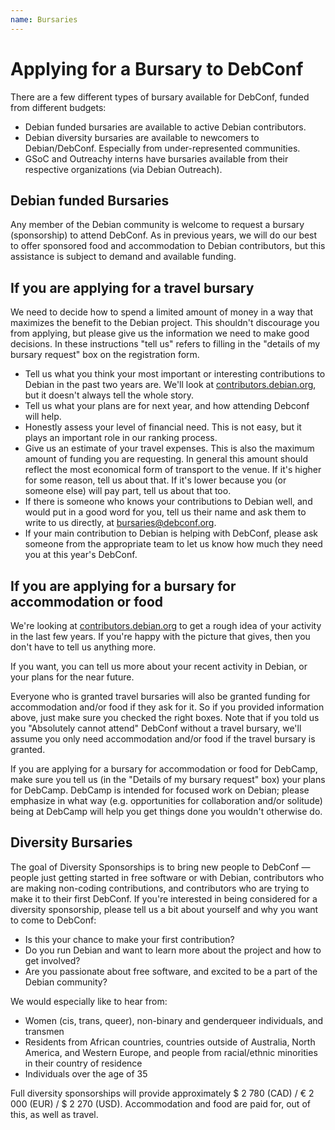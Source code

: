 ```yaml
---
name: Bursaries
---
```

Applying for a Bursary to DebConf
=================================

There are a few different types of bursary available for DebConf, funded from
different budgets:

* Debian funded bursaries are available to active Debian contributors.
* Debian diversity bursaries are available to newcomers to Debian/DebConf.
  Especially from under-represented communities.
* GSoC and Outreachy interns have bursaries available from their respective
  organizations (via Debian Outreach).

Debian funded Bursaries
-----------------------

Any member of the Debian community is welcome to request a bursary (sponsorship)
to attend DebConf. As in previous years, we will do our best to offer sponsored
food and accommodation to Debian contributors, but this assistance is subject to
demand and available funding.

If you are applying for a travel bursary
----------------------------------------

We need to decide how to spend a limited amount of money in a way that maximizes
the benefit to the Debian project. This shouldn't discourage you from applying,
but please give us the information we need to make good decisions. In these
instructions "tell us" refers to filling in the "details of my bursary request"
box on the registration form.

* Tell us what you think your most important or interesting contributions to
  Debian in the past two years are. We'll look at [contributors.debian.org](https://contributors.debian.org),
  but it doesn't always tell the whole story.
* Tell us what your plans are for next year, and how attending Debconf will
  help.
* Honestly assess your level of financial need. This is not easy, but it plays
  an important role in our ranking process.
* Give us an estimate of your travel expenses. This is also the maximum amount
  of funding you are requesting. In general this amount should reflect the most
  economical form of transport to the venue. If it's higher for some reason,
  tell us about that. If it's lower because you (or someone else) will pay part,
  tell us about that too.
* If there is someone who knows your contributions to Debian well, and would put
  in a good word for you, tell us their name and ask them to write to us
  directly, at [bursaries@debconf.org](mailto:bursaries@debconf.org).
* If your main contribution to Debian is helping with DebConf, please ask
  someone from the appropriate team to let us know how much they need you at
  this year's DebConf.

If you are applying for a bursary for accommodation or food
-----------------------------------------------------------

We're looking at [contributors.debian.org](https://contributors.debian.org) to
get a rough idea of your activity in the last few years. If you're happy with
the picture that gives, then you don't have to tell us anything more.

If you want, you can tell us more about your recent activity in Debian, or your
plans for the near future.

Everyone who is granted travel bursaries will also be granted funding for
accommodation and/or food if they ask for it. So if you provided information
above, just make sure you checked the right boxes. Note that if you told us you
"Absolutely cannot attend" DebConf without a travel bursary, we'll assume you
only need accommodation and/or food if the travel bursary is granted.

If you are applying for a bursary for accommodation or food for DebCamp, make
sure you tell us (in the "Details of my bursary request" box) your plans for
DebCamp. DebCamp is intended for focused work on Debian; please emphasize in
what way (e.g. opportunities for collaboration and/or solitude) being at DebCamp
will help you get things done you wouldn't otherwise do.

Diversity Bursaries
-------------------

The goal of Diversity Sponsorships is to bring new people to DebConf — people
just getting started in free software or with Debian, contributors who are
making non-coding contributions, and contributors who are trying to make it to
their first DebConf. If you're interested in being considered for a diversity
sponsorship, please tell us a bit about yourself and why you want to come to
DebConf:

* Is this your chance to make your first contribution?
* Do you run Debian and want to learn more about the project and how to get
  involved?
* Are you passionate about free software, and excited to be a part of the Debian
  community?

We would especially like to hear from:

* Women (cis, trans, queer), non-binary and genderqueer individuals, and
  transmen
* Residents from African countries, countries outside of Australia, North
  America, and Western Europe, and people from racial/ethnic minorities in their
  country of residence
* Individuals over the age of 35

Full diversity sponsorships will provide approximately $ 2 780 (CAD) / € 2 000
(EUR) / $ 2 270 (USD). Accommodation and food are paid for, out of this, as well
as travel.
